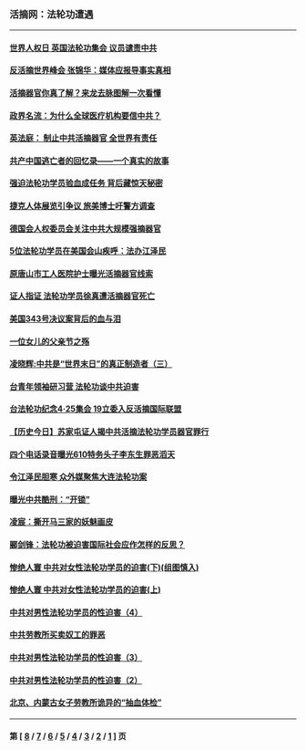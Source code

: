 ### 活摘网：法轮功遭遇
---
#### [世界人权日 英国法轮功集会 议员谴责中共](../../pages/nf5881/n13431763.md?05270430) 
#### [反活摘世界峰会 张锦华：媒体应报导事实真相](../../pages/nf5881/n13278502.md?05270430) 
#### [活摘器官你真了解？来龙去脉图解一次看懂](../../pages/nf5881/n13013820.md?05270430) 
#### [政界名流：为什么全球医疗机构要信中共？](../../pages/nf5881/n11945479.md?05270430) 
#### [英法庭： 制止中共活摘器官 全世界有责任](../../pages/nf5881/n11330691.md?05270430) 
#### [共产中国逃亡者的回忆录——一个真实的故事](../../pages/nf5881/n10918649.md?05270430) 
#### [强迫法轮功学员验血成任务 背后藏惊天秘密](../../pages/nf5881/n4252384.md?05270430) 
#### [捷克人体展览引争议 旅美博士吁警方调查](../../pages/nf5881/n9429187.md?05270430) 
#### [德国会人权委员会关注中共大规模强摘器官](../../pages/nf5881/n8418950.md?05270430) 
#### [5位法轮功学员在美国会山疾呼：法办江泽民](../../pages/nf5881/n8101519.md?05270430) 
#### [原唐山市工人医院护士曝光活摘器官线索](../../pages/nf5881/n8076384.md?05270430) 
#### [证人指证 法轮功学员徐真遭活摘器官死亡](../../pages/nf5881/n8042467.md?05270430) 
#### [美国343号决议案背后的血与泪](../../pages/nf5881/n8020684.md?05270430) 
#### [一位女儿的父亲节之殇](../../pages/nf5881/n8014122.md?05270430) 
#### [凌晓辉:中共是“世界末日”的真正制造者（三）](../../pages/nf5881/n4210333.md?05270430) 
#### [台青年领袖研习营 法轮功谈中共迫害](../../pages/nf5881/n4141857.md?05270430) 
#### [台法轮功纪念4‧25集会 19立委入反活摘国际联盟](../../pages/nf5881/n4141821.md?05270430) 
#### [【历史今日】苏家屯证人揭中共活摘法轮功学员器官罪行](../../pages/nf5881/n4135912.md?05270430) 
#### [四个电话录音曝光610特务头子李东生罪恶滔天](../../pages/nf5881/n4040060.md?05270430) 
#### [令江泽民胆寒 众外媒聚焦大连法轮功案](../../pages/nf5881/n3932671.md?05270430) 
#### [曝光中共酷刑：“开锁”](../../pages/nf5881/n3889373.md?05270430) 
#### [凌宸：撕开马三家的妖魅画皮](../../pages/nf5881/n3849369.md?05270430) 
#### [郦剑锋：法轮功被迫害国际社会应作怎样的反思？](../../pages/nf5881/n3824560.md?05270430) 
#### [惨绝人寰 中共对女性法轮功学员的迫害(下)(组图慎入)](../../pages/nf5881/n3816285.md?05270430) 
#### [惨绝人寰 中共对女性法轮功学员的迫害(上)](../../pages/nf5881/n3815374.md?05270430) 
#### [中共对男性法轮功学员的性迫害（4）](../../pages/nf5881/n3769144.md?05270430) 
#### [中共劳教所买卖奴工的罪恶](../../pages/nf5881/n3769378.md?05270430) 
#### [中共对男性法轮功学员的性迫害（3）](../../pages/nf5881/n3768231.md?05270430) 
#### [中共对男性法轮功学员的性迫害（2）](../../pages/nf5881/n3767211.md?05270430) 
#### [北京、内蒙古女子劳教所诡异的“抽血体检”](../../pages/nf5881/n3753158.md?05270430) 

---
#### 第 [ [8](./8.md?05270430) / [7](./7.md?05270430) / [6](./6.md?05270430) / [5](./5.md?05270430) / [4](./4.md?05270430) / [3](./3.md?05270430) / [2](./2.md?05270430) / [1](./1.md?05270430) ] 页
